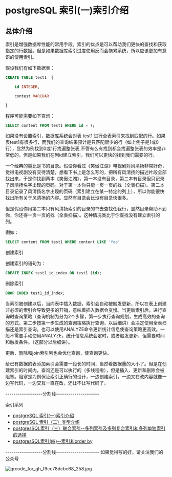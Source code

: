 # postgreSQL 索引(一)索引介绍
## 总体介绍

索引是增强数据库性能的常用手段。索引的优点是可以帮助我们更快的查找和获取指定的行数据。但是如果数据库索引过度使用反而会拖累系统，所以应该更加有意识的使用索引。

假设我们有如下数据表：
```sql
CREATE TABLE test1  {

    id INTEGER,

    contest VARCHAR

}
```
程序可能需要如下查询：
```sql
SELECT content FROM test1 WHERE id = ?;
```
如果没有设置索引，数据库系统会对表 test1 进行全表索引来找到匹配的行。如果表test1有很多行，而我们的查询结果预计是只匹配很少的行（如上例子是1或0行），显然为例找到0或1行找遍整张表,不管有么有找到都会找遍整张表的效率是非常低的。但是如果我们在列id建立索引，我们可以更快的找到我们需要的行。

一个经典的类比是书的目录。假设你看过《笑傲江湖》电视剧对风清扬非常好奇，觉得电视剧没有交待清楚，想看下书上是怎么写的，把所有风清扬的描述片段全部找出来，于是你找到两本《笑傲江湖》，第一本没有目录，第二本有目录但只记录了风清扬名字出现的页码。对于第一本你只能一页一页的找（全表扫描）。第二本目录记录了风清扬名字出现的页码（索引建立在某一特定的列上），所以你能很快找出所有关于风清扬的内容。显然有目录会比没有目录快很多。

但是假设你用第二本只有风清扬索引的目录的书去查找任我行，显然目录帮助不到你，你还得一页一页的找（全表扫描）。这种情况类比于你查找没有建立索引的列。

例如：
```sql
SELECT content FROM test1 WHERE content LIKE 'foo'
```
创建索引

创建索引的语句为：
```sql
CREATE INDEX test1_id_index ON test1 (id);
```
删除索引
```sql
DROP INDEX test1_id_index;
```
当索引被创建以后，当向表中插入数据，索引会自动被触发更新，所以在表上创建非必须的索引会导致更多的开销，意味着插入数据会变慢。当更新索引后，进行查询时查询策略（查询机制为分为2个步骤，第一步执行查询规划，生成高效的查询的方式，第二步按第一步生成的查询策略执行查询，以后细讲）会决定使用全表扫描还是索引查询。也可以使用ANALYZE命令更新统计信息使查询策略更高效。一般不需要手动使用ANALYZE，统计信息系统会定时，或者触发更新，但需要时间和触发条件。（这部分以后细讲）。

更新、删除和join索引列也会优化查询，使查询更快。

给已有数据的表添加索引会需要一段长的时间，当然看数据量的大小了。但是在创建索引的时间内，查询还是可以执行的（多线程啦），但是插入、更新和删除会被阻塞。阻塞是为例保证索引正确行的设计，一边创建索引，一边又在改内容就像一边写代码，一边交互一直在改，还让不让写代码了。


 ------------------分割线---------------------
 
 索引系列
* [postgreSQL 索引(一)索引介绍](http://icefocus.github.io/blog/postgres/index_1)
* [postgreSQL 索引（二）类型介绍](http://icefocus.github.io/blog/postgres/index_2)
* [postgresSQL索引（三）联合索引--多列索引及多列复合索引和多列单独索引的选择](http://icefocus.github.io/blog/postgres/index_3)
* [postgresSQL索引(四)--索引和order by](http://icefocus.github.io/blog/postgres/index_4)

 ------------------分割线---------------------
如果觉得写的好，请关注我们的公众号


![qrcode_for_gh_f9cc78dcbc68_258.jpg](https://upload-images.jianshu.io/upload_images/8155989-d7cfe697173859ed.jpg?imageMogr2/auto-orient/strip%7CimageView2/2/w/1240)